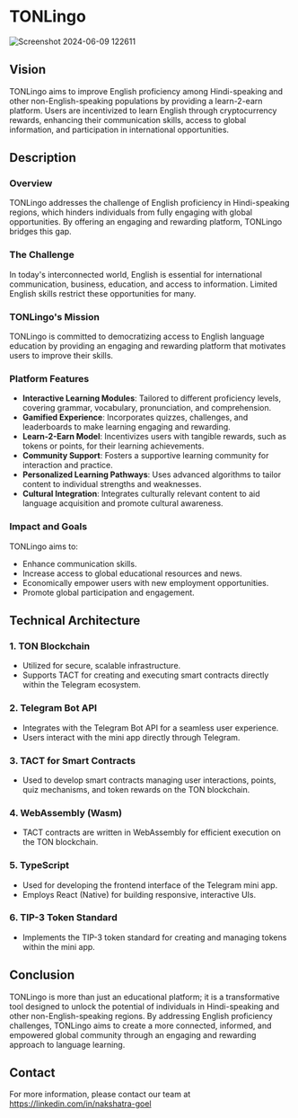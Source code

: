 # TONLingo


![Screenshot 2024-06-09 122611](https://github.com/Nakshatra05/TONLingo/assets/139595090/02f78edc-356f-480c-a2f1-a4415a1e8e74)


## Vision
TONLingo aims to improve English proficiency among Hindi-speaking and other non-English-speaking populations by providing a learn-2-earn platform. Users are incentivized to learn English through cryptocurrency rewards, enhancing their communication skills, access to global information, and participation in international opportunities.

## Description

### Overview
TONLingo addresses the challenge of English proficiency in Hindi-speaking regions, which hinders individuals from fully engaging with global opportunities. By offering an engaging and rewarding platform, TONLingo bridges this gap.

### The Challenge
In today's interconnected world, English is essential for international communication, business, education, and access to information. Limited English skills restrict these opportunities for many.

### TONLingo's Mission
TONLingo is committed to democratizing access to English language education by providing an engaging and rewarding platform that motivates users to improve their skills.

### Platform Features
- **Interactive Learning Modules**: Tailored to different proficiency levels, covering grammar, vocabulary, pronunciation, and comprehension.
- **Gamified Experience**: Incorporates quizzes, challenges, and leaderboards to make learning engaging and rewarding.
- **Learn-2-Earn Model**: Incentivizes users with tangible rewards, such as tokens or points, for their learning achievements.
- **Community Support**: Fosters a supportive learning community for interaction and practice.
- **Personalized Learning Pathways**: Uses advanced algorithms to tailor content to individual strengths and weaknesses.
- **Cultural Integration**: Integrates culturally relevant content to aid language acquisition and promote cultural awareness.

### Impact and Goals
TONLingo aims to:
- Enhance communication skills.
- Increase access to global educational resources and news.
- Economically empower users with new employment opportunities.
- Promote global participation and engagement.

## Technical Architecture

### 1. TON Blockchain
- Utilized for secure, scalable infrastructure.
- Supports TACT for creating and executing smart contracts directly within the Telegram ecosystem.

### 2. Telegram Bot API
- Integrates with the Telegram Bot API for a seamless user experience.
- Users interact with the mini app directly through Telegram.

### 3. TACT for Smart Contracts
- Used to develop smart contracts managing user interactions, points, quiz mechanisms, and token rewards on the TON blockchain.

### 4. WebAssembly (Wasm)
- TACT contracts are written in WebAssembly for efficient execution on the TON blockchain.

### 5. TypeScript
- Used for developing the frontend interface of the Telegram mini app.
- Employs React (Native) for building responsive, interactive UIs.

### 6. TIP-3 Token Standard
- Implements the TIP-3 token standard for creating and managing tokens within the mini app.

## Conclusion
TONLingo is more than just an educational platform; it is a transformative tool designed to unlock the potential of individuals in Hindi-speaking and other non-English-speaking regions. By addressing English proficiency challenges, TONLingo aims to create a more connected, informed, and empowered global community through an engaging and rewarding approach to language learning.

## Contact
For more information, please contact our team at https://linkedin.com/in/nakshatra-goel
